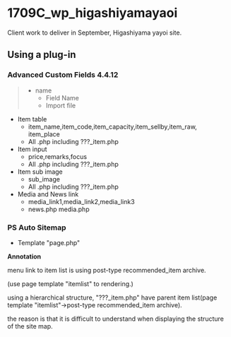 # 1709C_wp_higashiyamayaoi
Client work to deliver in September, Higashiyama  yayoi site.

## Using a plug-in

### Advanced Custom Fields 4.4.12
> - name
>   - Field Name
>   - Import file


- Item table
  - item_name,item_code,item_capacity,item_sellby,item_raw,
item_place
  - All .php including ???_item.php
- Item input
  - price,remarks,focus
  - All .php including ???_item.php
- Item sub image
  - sub_image
  - All .php including ???_item.php
- Media and News link
  - media_link1,media_link2,media_link3
  - news.php media.php

### PS Auto Sitemap
- Template "page.php"

__Annotation__

menu link to item list is using post-type recommended_item archive.

(use page template "itemlist" to rendering.)

using a hierarchical structure, "???_item.php" have parent item list(page template "itemlist"->post-type recommended_item archive).

the reason is that it is difficult to understand when displaying the structure of the site map.
